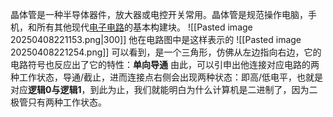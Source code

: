 晶体管是一种半导体器件，放大器或电控开关常用。晶体管是规范操作电脑，手机，和所有其他现代[电子电路](https://baike.baidu.com/item/%E7%94%B5%E5%AD%90%E7%94%B5%E8%B7%AF/2566586?fromModule=lemma_inlink)的基本构建块。
![[Pasted image 20250408221153.png|300]]
他在电路图中是这样表示的
![[Pasted image 20250408221254.png]]
可以看到，是一个三角形，仿佛从左边指向右边，它的电路符号也反应出了它的特性：**单向导通**
由此，可以引申出他连接对应电路的两种工作状态，导通/截止，进而连接点右侧会出现两种状态：即高/低电平，也就是对应**逻辑0与逻辑1**，到此为止，我们就能明白为什么计算机是二进制了，因为二极管只有两种工作状态。
